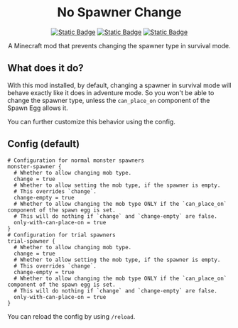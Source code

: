 <div align="center">

# No Spawner Change

[![Static Badge](https://img.shields.io/badge/modrinth-00AF5C?logo=modrinth&logoColor=white)](https://modrinth.com/mod/nospawnerchange)
[![Static Badge](https://img.shields.io/badge/GitHub-010409?style=flat&logo=github)](https://github.com/arvitus/NoSpawnerChange)
[![Static Badge](https://img.shields.io/badge/Discord-5662f6?style=flat&logo=discord&logoColor=white)](https://discord.gg/xzdbetZVrn)

A Minecraft mod that prevents changing the spawner type in survival mode.

</div>

## What does it do?

With this mod installed, by default, changing a spawner in survival mode will behave exactly like it does in adventure
mode.
So you won't be able to change the spawner type, unless the `can_place_on` component of the Spawn Egg allows it.

You can further customize this behavior using the config.

## Config (default)

```hocon
# Configuration for normal monster spawners
monster-spawner {
  # Whether to allow changing mob type.
  change = true
  # Whether to allow setting the mob type, if the spawner is empty.
  # This overrides `change`.
  change-empty = true
  # Whether to allow changing the mob type ONLY if the `can_place_on` component of the spawn egg is set.
  # This will do nothing if `change` and `change-empty` are false.
  only-with-can-place-on = true
}
# Configuration for trial spawners
trial-spawner {
  # Whether to allow changing mob type.
  change = true
  # Whether to allow setting the mob type, if the spawner is empty.
  # This overrides `change`.
  change-empty = true
  # Whether to allow changing the mob type ONLY if the `can_place_on` component of the spawn egg is set.
  # This will do nothing if `change` and `change-empty` are false.
  only-with-can-place-on = true
}
```

You can reload the config by using `/reload`.